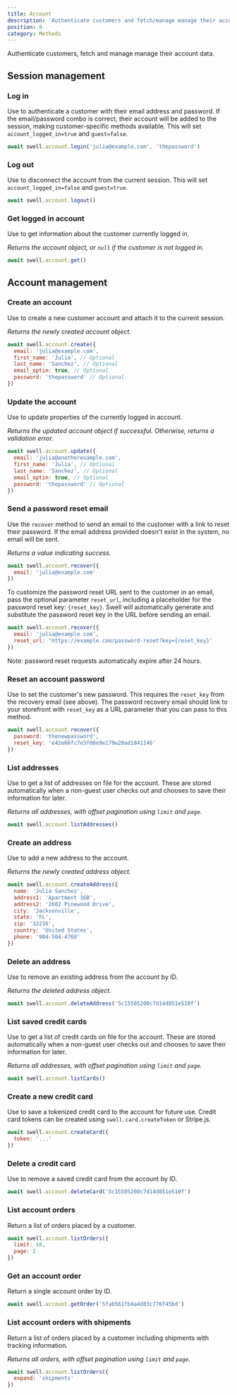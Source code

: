 ```yaml
---
title: Account
description: 'Authenticate customers and fetch/manage manage their account data.'
position: 9
category: Methods
---
```


Authenticate customers, fetch and manage manage their account data.

## Session management

### Log in

Use to authenticate a customer with their email address and password. If the email/password combo is correct, their account will be added to the session, making customer-specific methods available. This will set `account_logged_in=true` and `guest=false`.

```javascript
await swell.account.login('julia@example.com', 'thepassword')
```

### Log out

Use to disconnect the account from the current session. This will set `account_logged_in=false` and `guest=true`.

```javascript
await swell.account.logout()
```

### Get logged in account

Use to get information about the customer currently logged in.

_Returns the account object, or `null` if the customer is not logged in._

```javascript
await swell.account.get()
```

## Account management

### Create an account

Use to create a new customer account and attach it to the current session.

_Returns the newly created account object._

```javascript
await swell.account.create({
  email: 'julia@example.com',
  first_name: 'Julia', // Optional
  last_name: 'Sanchez', // Optional
  email_optin: true, // Optional
  password: 'thepassword' // Optional
})
```

### Update the account

Use to update properties of the currently logged in account.

_Returns the updated account object if successful. Otherwise, returns a validation error._

```javascript
await swell.account.update({
  email: 'julia@anotherexample.com',
  first_name: 'Julia', // Optional
  last_name: 'Sanchez', // Optional
  email_optin: true, // Optional
  password: 'thepassword' // Optional
})
```

### Send a password reset email

Use the `recover` method to send an email to the customer with a link to reset their password. If the email address provided doesn't exist in the system, no email will be sent.

_Returns a value indicating success._

```javascript
await swell.account.recover({
  email: 'julia@example.com'
})
```

To customize the password reset URL sent to the customer in an email, pass the optional parameter `reset_url`, including a placeholder for the password reset key: `{reset_key}`. Swell will automatically generate and substitute the password reset key in the URL before sending an email.

```javascript
await swell.account.recover({
  email: 'julia@example.com',
  reset_url: 'https://example.com/password-reset?key={reset_key}'
})
```

Note: password reset requests automatically expire after 24 hours.


### Reset an account password

Use to set the customer's new password. This requires the `reset_key` from the recovery email (see above). The password recovery email should link to your storefront with `reset_key` as a URL parameter that you can pass to this method.

```javascript
await swell.account.recover({
  password: 'thenewpassword',
  reset_key: 'e42e66fc7e3f00e9e179w20ad1841146'
})
```

### List addresses

Use to get a list of addresses on file for the account. These are stored automatically when a non-guest user checks out and chooses to save their information for later.

_Returns all addresses, with offset pagination using `limit` and `page`._

```javascript
await swell.account.listAddresses()
```

### Create an address

Use to add a new address to the account.

_Returns the newly created address object._

```javascript
await swell.account.createAddress({
  name: 'Julia Sanchez',
  address1: 'Apartment 16B',
  address2: '2602 Pinewood Drive',
  city: 'Jacksonville',
  state: 'FL',
  zip: '32216',
  country: 'United States',
  phone: '904-504-4760'
})
```

### Delete an address

Use to remove an existing address from the account by ID.

_Returns the deleted address object._

```javascript
await swell.account.deleteAddress('5c15505200c7d14d851e510f')
```

### List saved credit cards

Use to get a list of credit cards on file for the account. These are stored automatically when a non-guest user checks out and chooses to save their information for later.

_Returns all addresses, with offset pagination using `limit` and `page`._

```javascript
await swell.account.listCards()
```

### Create a new credit card

Use to save a tokenized credit card to the account for future use. Credit card tokens can be created using `swell.card.createToken` or Stripe.js.

```javascript
await swell.account.createCard({
  token: '...'
})
```

### Delete a credit card

Use to remove a saved credit card from the account by ID.

```javascript
await swell.account.deleteCard('5c15505200c7d14d851e510f')
```

### List account orders

Return a list of orders placed by a customer.

```javascript
await swell.account.listOrders({
  limit: 10,
  page: 2
})
```

### Get an account order

Return a single account order by ID.

```javascript
await swell.account.getOrder('5fab561fb4a4d83c776f45bd')
```

### List account orders with shipments

Return a list of orders placed by a customer including shipments with tracking information.

_Returns all orders, with offset pagination using `limit` and `page`._

```javascript
await swell.account.listOrders({
  expand: 'shipments'
})
```

<br />
